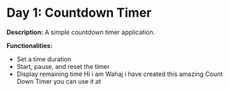 # Day 1: Countdown Timer

**Description:** A simple countdown timer application.

**Functionalities:**

- Set a time duration
- Start, pause, and reset the timer
- Display remaining time
H i   i   a m   W a h a j   i   h a v e   c r e a t e d   t h i s   a m a z i n g   C o u n t   D o w n   T i m e r   y o u   c a n   u s e   i t   a t    
 